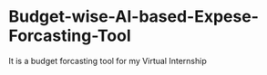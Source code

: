 # Budget-wise-AI-based-Expese-Forcasting-Tool
It is a budget forcasting tool for my Virtual Internship
